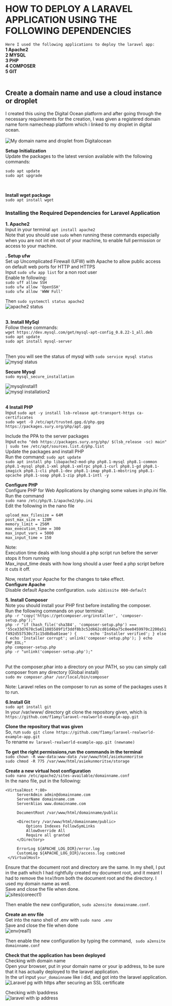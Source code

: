 
# HOW TO DEPLOY A LARAVEL APPLICATION USING THE FOLLOWING DEPENDENCIES  <br>
```Here I used the following applications to deploy the laravel app:``` <br>
**1 Apache2** <br>
**2 MYSQL** <br>
**3 PHP** <br>
**4 COMPOSER** <br>
**5 GIT** <br>
<br>

## Create a domain name and use a cloud instance or droplet <br>
I created this using the Digital Ocean platform and after going through the necessary requirements for the creation, I was given a registered domain name form namecheap platform which i linked to my droplet in digital ocean. <br><br>
![My domain name and droplet from Digitalocean](https://user-images.githubusercontent.com/108562214/197428690-95321bc1-de09-4819-b946-672df9905a98.PNG)
<br>

**Setup Initialization**<br>
Update the packages to the latest version available with the following commands:<br>
```
sudo apt update
sudo apt upgrade

```
<br>

**Install wget package**<br>
```sudo apt install wget```

### Installing the Required Dependencies for Laravel Application <br>
**1. Apache2** <br>
Input in your terminal ```apt install apache2``` <br>
Note that you should use ```sudo``` when running these commands especially when you are not int eh root of your machine, to enable full permission or access to your machine. <br>

**. Setup ufw** <br>
Set up Uncomplicated Firewall (UFW) with Apache to allow public access on default web ports for HTTP and HTTPS<br>
Input ```sudo ufw app list``` for a non root user <br>
Enable te following:<br>
```sudo uff allow SSH``` <br>
```sudo ufw allow 'OpenSSH'``` <br>
```sudo ufw allow 'WWW Full'``` <br>

Then ```sudo systemctl status apache2``` <br>
![apache2 status](https://user-images.githubusercontent.com/108562214/197430072-89ec9f72-0a85-494b-a650-38c93103c6e8.PNG) <br><br>

**3. Install MySql** <br>
Follow these commands: <br>
```wget https://dev.mysql.com/get/mysql-apt-config_0.8.22-1_all.deb``` <br>
```sudo apt update``` <br>
```sudo apt install mysql-server``` <br><br>

Then you will see the status of mysql with ```sudo service mysql status```<br>
![mysql status](https://user-images.githubusercontent.com/108562214/197430382-7bb227ba-d960-49e3-b384-0423d5a7aedb.PNG)

**Secure Mysql** <br>
```sudo mysql_secure_installation``` <br>

![mysqlinstall1](https://user-images.githubusercontent.com/108562214/197870127-72f151ad-6907-4557-a8ba-936877abe370.PNG)<br>
![mysql installation2](https://user-images.githubusercontent.com/108562214/197869571-88f13707-963f-4f12-a979-5ac65a93ce84.PNG)<br> <br>



**4 Install PHP** <br>
Input ```sudo apt -y install lsb-release apt-transport-https ca-certificates``` <br>
```sudo wget -O /etc/apt/trusted.gpg.d/php.gpg https://packages.sury.org/php/apt.gpg``` <br>
 
Include the PPA to the server packages <br>
Input ```echo "deb https://packages.sury.org/php/ $(lsb_release -sc) main" | sudo tee /etc/apt/sources.list.d/php.list```<br>
Update the packages and install PHP  <br>
Run the command:
```sudo apt update``` <br>
```sudo apt install php libapache2-mod-php php8.1-mysql php8.1-common php8.1-mysql php8.1-xml php8.1-xmlrpc php8.1-curl php8.1-gd php8.1-imagick php8.1-cli php8.1-dev php8.1-imap php8.1-mbstring php8.1-opcache php8.1-soap php8.1-zip php8.1-intl -y``` <br>

**Configure PHP** <br>
Configure PHP for Web Applications by changing some values in php.ini file. <br>
Run the command<br>
```sudo nano /etc/php/8.1/apache2/php.ini``` <br>
Edit the following in the nano file<br>

```
upload_max_filesize = 64M 
post_max_size = 128M 
memory_limit = 256M 
max_execution_time = 300 
max_input_vars = 5000 
max_input_time = 150

```
Note:<br>
Execution time deals with long should a php script run before the server stops it from running <br>
Max_input_time deals with how long should a user feed a php script before it cuts it off. <br>

Now, restart your Apache for the changes to take effect.<br>
**Configure Apache** <br>
Disable default Apache configuration.
```sudo a2dissite 000-default``` <br>

**5. Install Composer** <br>
Note you should install your PHP first before installing the composer.<br>
Run the following commands on your terminal:<br>
```php -r "copy('https://getcomposer.org/installer', 'composer-setup.php');"``` <br>
```php -r "if (hash_file('sha384', 'composer-setup.php') === '55ce33d7678c5a611085589f1f3ddf8b3c52d662cd01d4ba75c0ee0459970c2200a51f492d557530c71c15d8dba01eae') {      echo 'Installer verified'; } else { echo 'Installer corrupt'; unlink('composer-setup.php'); } echo PHP_EOL;"``` <br>
```php composer-setup.php``` <br>
```php -r "unlink('composer-setup.php');"``` <br><br>

Put the composer.phar into a directory on your PATH, so you can simply call composer from any directory (Global install)<br>
```sudo mv composer.phar /usr/local/bin/composer```<br>

Note: Laravel relies on the composer to run as some of the packages uses it to run.<br>

**6.Install Git** <br>
```sudo apt install git ```<br>
In your /var/www/ directory git clone the repository given, which is ```https://github.com/f1amy/laravel-realworld-example-app.git``` <br>

**Clone the repository that was given** <br>
So, run ```sudo git clone https://github.com/f1amy/laravel-realworld-example-app.git``` <br>
To rename ```mv laravel-realworld-example-app.git (newname)``` <br>

**To get the right permissions,run the commands in the terminal** <br>
```sudo chown -R www-data:www-data /var/www/html/asiekunmoritse``` <br>
```sudo chmod -R 775 /var/www/html/asiekunmoritse/storage``` <br>

**Create a new virtual host configuration** <br>
```sudo nano /etc/apache2/sites-available/domainname.conf``` <br>
In the nano file, put in the following: <br>
```
<VirtualHost *:80>
     ServerAdmin admin@domainname.com
     ServerName domainname.com
     ServerAlias www.domainname.com

     DocumentRoot /var/www/html/domainname/public

     <Directory /var/www/html/domainname/public>
         Options Indexes FollowSymLinks
         AllowOverride All
         Require all granted
     </Directory>

     ErrorLog ${APACHE_LOG_DIR}/error.log 
     CustomLog ${APACHE_LOG_DIR}/access.log combined 
 </VirtualHost>

```
Ensure that the document root and directory are the same. In my shell, I put in the path which I had rightfully created my document 
root, and it meant I had to remove the ```html```from both the document root and the directory. I used my domain name as well.<br>
Save and close the file when done.<br>
![sites(coreect1)](https://user-images.githubusercontent.com/108562214/197877886-4141da15-43ae-4498-ab1b-7ad4451be28e.PNG) <br>

Then enable the new configuration, ```sudo a2ensite domainname.conf```. <br>

**Create an env file**<br>
Get into the nano shell of .env with ```sudo nano .env``` <br>
Save and close the file when done<br>
![env(real1)](https://user-images.githubusercontent.com/108562214/197868982-99e7bcda-b670-469a-9202-27cd34de620a.PNG)<br>

Then enable the new configuration by typing the command, ``` sudo a2ensite domainname.conf``` <br>

**Check that the application has been deployed**<br>
Checking with domain name<br>
Open your browser, put in your domain name or your ip address, to be sure that it has actually deployed to the laravel application.<br>
In the url input ```your_domainname``` like i did, and got into the laravel application.<br>
![Laravel pg with https after securing an SSL certificate](https://user-images.githubusercontent.com/108562214/197883757-3efcab96-57da-4679-b4f1-1e96555c80d4.PNG)<br>

Checking with Ipaddress<br>
![laravel with ip address](https://user-images.githubusercontent.com/108562214/197883973-f39dc78c-4ee0-43aa-88db-cf16504db2c6.PNG)<br>
















